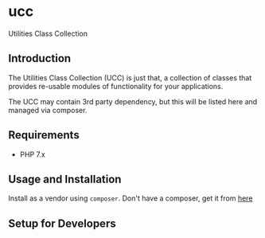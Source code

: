 # ucc
Utilities Class Collection

## Introduction

The Utilities Class Collection (UCC) is just that, a collection of classes that provides re-usable modules of functionality for your applications.

The UCC may contain 3rd party dependency, but this will be listed here and managed via composer.

## Requirements
* PHP 7.x

## Usage and Installation

Install as a vendor using `composer`. Don't have a composer, get it from [here](https://getcomposer.org/)


## Setup for Developers
